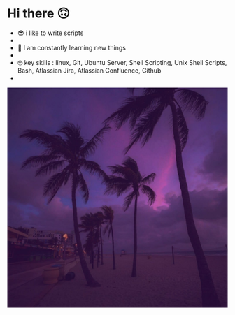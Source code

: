 # Hi there 🙃

- 😎 i like to write scripts
- 
- 🤔 I am constantly learning new things
- 
- 🤓 key skills : linux, Git, Ubuntu Server, Shell Scripting,  Unix Shell Scripts, Bash, Atlassian Jira, Atlassian Confluence, Github
- 
![](rHkL78ZpxiQ.jpg)

 
